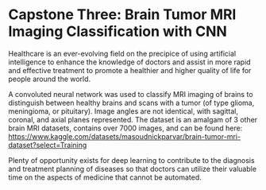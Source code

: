 # Capstone Three: Brain Tumor MRI Imaging Classification with CNN
 
Healthcare is an ever-evolving field on the precipice of using artificial intelligence to enhance the knowledge of doctors and assist in more rapid and effective treatment to promote a healthier and higher quality of life for people around the world.

A convoluted neural network was used to classify MRI imaging of brains to distinguish between healthy brains and scans with a tumor (of type glioma, meningioma, or pituitary). Image angles are not identical, with sagittal, coronal, and axial planes represented. The dataset is an amalgam of 3 other brain MRI datasets, contains over 7000 images, and can be found here: https://www.kaggle.com/datasets/masoudnickparvar/brain-tumor-mri-dataset?select=Training

Plenty of opportunity exists for deep learning to contribute to the diagnosis and treatment planning of diseases so that doctors can utilize their valuable time on the aspects of medicine that cannot be automated.
